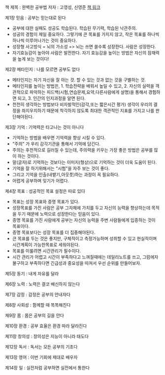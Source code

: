 책 제목 : 완벽한 공부법
저자 : 고영성, 신영준
[책 링크](http://www.yes24.com/Product/Goods/34569935)


제1장 믿음 : 공부는 믿는대로 된다
- 공부에 대한 실패도 성공도 학습된다. 학습된 무기력, 학습된 낙관주의.
- 성공의 경험이 제일 중요하다. 그렇기에 큰 목표를 가지지 않고, 작은 목표를 하나씩 하나씩 이루어나가는 것이 중요하다. 
- 성장형 사고방식 = 뇌의 가소성 => 뇌는 쓰면 쓸수록 성장한다. 사람은 성장한다.
- 자기효능감이 높아야 사람은 발전한다. 자기 효능감을 높이는 방법은 자신의 잠재력을 높게 보는 것이다!

제2장 메타인지 : 나를 모르면 공부도 없다
- 메타인지는 자기 자신을 잘 아는 것. 할 수 있는 것과 없는 것을 구별하는 것.
- 메타인지를 높이는 방법은, 1. 학습전략을 배워서 높일 수 있고, 2. 자신의 실력을 객관적으로 파악하는 피드백(시험,연습문제,요약,다른사람에게 설명)을 통해서 경험하면 되고, 3. 인간의 인지과정을 알면 된다.
- 천천히 생각하는 방법보다 비자발적인(감각,또는 짧은시간 평가) 생각이 우리의 결정을 좌지우지하기 때문에 착각하지 않도록 최대한 객관적인 지표를 가지고 나를 판단해야된다.

제3장 기억 : 기억력은 타고나는 것이 아니다
- 기억하는 방법을 배우면 기억력을 향상 시킬 수 있다. 
- "주의" 가 우리 감각기관을 통해서 기억에 담긴다.
- 주의는 후천적으로 길러질 수 있는데, 주의력을 키우는 가장 좋은 방법은 공부를 많이 하는 것이다.
- 말(글자)로 기억하는 것보다는 이미지(형상)으로 기억하는 것이 더욱 도움이 된다.
- 기억을 잘 하기위해서는 "시험"을 자주 보는 것이 좋다.
- 그리고 기억을 인출(내뱉기,아웃풋)하는 과정이 꼭 필요하다.
- 어렵게 공부하며 잊기가 어렵다.

제4장 목표 : 성공적인 목표 설정은 따로 있다
- 목표는 성장 목표와 증명 목표가 있다.
- 성장목표를 가진 사람은 공부 그자체에 가치를 두고 자신의 능력을 향상하는데 목적을 두기 때문에 노력으로 성장한다는 믿음이 있다.
- 증명 목표를 가진 사람에게 공부는 자신의 능력을 주변 사람들에게 입증하는 것이 목표이다.
- 증명 목표보다는 성장 목표를 더 집중해야된다.
- 큰 목표를 두는 것은 좋지만, 구체적이고 측정가능하며 성취할 수 있고 현실적이며시간계획이 가능한목표로 세워야된다.
- 목표를 이룰려면 시간관리가 필수이다.
- 시간 관리가 어렵고 시간이 부족하다고 느껴질때에는 데일리노트를 쓰고, 그럼에자 불구하고 부족하다면 긴급성과 중요성을 따져서 우선 순위를 만들어보자.

제5장 동기 : 내게 자유를 달라

제6장 노력 : 노력은 결코 배신하지 않는다

제7장 감정 : 감정은 공부의 안내자다

제8장 사회성 : 함께할 때 똑똑해진다

제9장 몸 : 몸은 공부의 길을 안다

제10장 환경 : 공부 효율은 환경 따라 달라진다

제11장 창의성 : 창의성은 지능이 아니라 태도다

제12장 독서 : 독서는 모든 공부의 기초다

제13장 영어 : 이번 기회에 제대로 배우자

제14장 일 : 실전처럼 공부하면 실전에서 통한다
